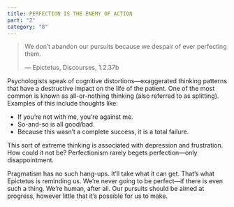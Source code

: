 ```yaml
---
title: PERFECTION IS THE ENEMY OF ACTION
part: "2"
category: "8"
---
```


> We don’t abandon our pursuits because we despair of ever perfecting them.
>
> — Epictetus, Discourses, 1.2.37b

Psychologists speak of cognitive distortions—exaggerated thinking patterns that have a destructive impact on the life of the patient. One of the most common is known as all-or-nothing thinking (also referred to as splitting). Examples of this include thoughts like:

- If you’re not with me, you’re against me.
- So-and-so is all good/bad.
- Because this wasn’t a complete success, it is a total failure.

This sort of extreme thinking is associated with depression and frustration. How could it not be? Perfectionism rarely begets perfection—only disappointment.

Pragmatism has no such hang-ups. It’ll take what it can get. That’s what Epictetus is reminding us. We’re never going to be perfect—if there is even such a thing. We’re human, after all. Our pursuits should be aimed at progress, however little that it’s possible for us to make.
